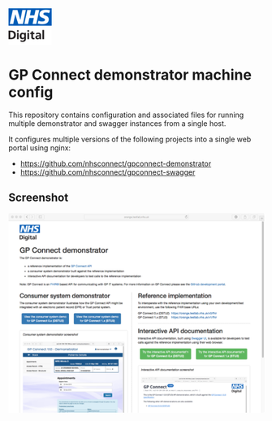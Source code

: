 <img src="nginx-html/nhs-digital-logo.png" height=72 />

# GP Connect demonstrator machine config

This repository contains configuration and associated files for running multiple demonstrator and swagger instances from a single host.

It configures multiple versions of the following projects into a single web portal using nginx:

- https://github.com/nhsconnect/gpconnect-demonstrator
- https://github.com/nhsconnect/gpconnect-swagger

## Screenshot

<img src="screenshot.png" />
